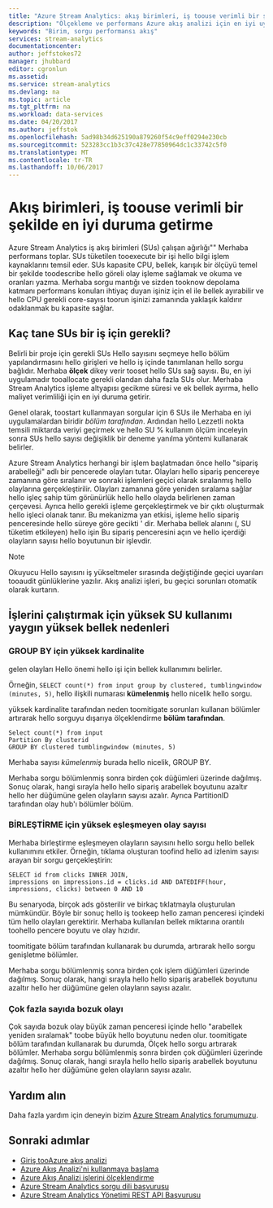 ```yaml
---
title: "Azure Stream Analytics: akış birimleri, iş toouse verimli bir şekilde en iyi duruma getirme | Microsoft Docs"
description: "Ölçekleme ve performans Azure akış analizi için en iyi uygulamaları sorgulayın."
keywords: "Birim, sorgu performansı akış"
services: stream-analytics
documentationcenter: 
author: jeffstokes72
manager: jhubbard
editor: cgronlun
ms.assetid: 
ms.service: stream-analytics
ms.devlang: na
ms.topic: article
ms.tgt_pltfrm: na
ms.workload: data-services
ms.date: 04/20/2017
ms.author: jeffstok
ms.openlocfilehash: 5ad98b34d625190a879260f54c9eff0294e230cb
ms.sourcegitcommit: 523283cc1b3c37c428e77850964dc1c33742c5f0
ms.translationtype: MT
ms.contentlocale: tr-TR
ms.lasthandoff: 10/06/2017
---
```

# <a name="optimize-your-job-toouse-streaming-units-efficiently"></a>Akış birimleri, iş toouse verimli bir şekilde en iyi duruma getirme

Azure Stream Analytics iş akış birimleri (SUs) çalışan ağırlığı"" Merhaba performans toplar. SUs tüketilen tooexecute bir işi hello bilgi işlem kaynaklarını temsil eder. SUs kapasite CPU, bellek, karışık bir ölçüyü temel bir şekilde toodescribe hello göreli olay işleme sağlamak ve okuma ve oranları yazma. Merhaba sorgu mantığı ve sizden tooknow depolama katmanı performans konuları ihtiyaç duyan işiniz için el ile bellek ayırabilir ve hello CPU gerekli core-sayısı toorun işinizi zamanında yaklaşık kaldırır odaklanmak bu kapasite sağlar.

## <a name="how-many-sus-are-required-for-a-job"></a>Kaç tane SUs bir iş için gerekli?

Belirli bir proje için gerekli SUs Hello sayısını seçmeye hello bölüm yapılandırmasını hello girişleri ve hello iş içinde tanımlanan hello sorgu bağlıdır. Merhaba **ölçek** dikey verir tooset hello SUs sağ sayısı. Bu, en iyi uygulamadır tooallocate gerekli olandan daha fazla SUs olur. Merhaba Stream Analytics işleme altyapısı gecikme süresi ve ek bellek ayırma, hello maliyet verimliliği için en iyi duruma getirir.

Genel olarak, toostart kullanmayan sorgular için 6 SUs ile Merhaba en iyi uygulamalardan biridir *bölüm tarafından*. Ardından hello Lezzetli nokta temsili miktarda veriyi geçirmek ve hello SU % kullanım ölçüm inceleyin sonra SUs hello sayısı değişiklik bir deneme yanılma yöntemi kullanarak belirler.

Azure Stream Analytics herhangi bir işlem başlatmadan önce hello "sipariş arabelleği" adlı bir pencerede olayları tutar. Olayları hello sipariş pencereye zamanına göre sıralanır ve sonraki işlemleri geçici olarak sıralanmış hello olaylarına gerçekleştirilir. Olayları zamanına göre yeniden sıralama sağlar hello işleç sahip tüm görünürlük hello hello olayda belirlenen zaman çerçevesi. Ayrıca hello gerekli işleme gerçekleştirmek ve bir çıktı oluşturmak hello işleci olanak tanır. Bu mekanizma yan etkisi, işleme hello sipariş penceresinde hello süreye göre gecikti ' dir. Merhaba bellek alanını (, SU tüketim etkileyen) hello işin Bu sipariş penceresini açın ve hello içerdiği olayların sayısı hello boyutunun bir işlevdir.

> [!NOTE]
> Okuyucu Hello sayısını iş yükseltmeler sırasında değiştiğinde geçici uyarıları tooaudit günlüklerine yazılır. Akış analizi işleri, bu geçici sorunları otomatik olarak kurtarın.

## <a name="common-high-memory-causes-for-high-su-usage-for-running-jobs"></a>İşlerini çalıştırmak için yüksek SU kullanımı yaygın yüksek bellek nedenleri

### <a name="high-cardinality-for-group-by"></a>GROUP BY için yüksek kardinalite

gelen olayları Hello önemi hello işi için bellek kullanımını belirler.

Örneğin, `SELECT count(*) from input group by clustered, tumblingwindow (minutes, 5)`, hello ilişkili numarası **kümelenmiş** hello nicelik hello sorgu.

yüksek kardinalite tarafından neden toomitigate sorunları kullanan bölümler artırarak hello sorguyu dışarıya ölçeklendirme **bölüm tarafından**.

```
Select count(*) from input
Partition By clusterid
GROUP BY clustered tumblingwindow (minutes, 5)
```

Merhaba sayısı *kümelenmiş* burada hello nicelik, GROUP BY.

Merhaba sorgu bölümlenmiş sonra birden çok düğümleri üzerinde dağılmış. Sonuç olarak, hangi sırayla hello hello sipariş arabellek boyutunu azaltır hello her düğümüne gelen olayların sayısı azalır. Ayrıca PartitionID tarafından olay hub'ı bölümler bölüm.

### <a name="high-unmatched-event-count-for-join"></a>BİRLEŞTİRME için yüksek eşleşmeyen olay sayısı

Merhaba birleştirme eşleşmeyen olayların sayısını hello sorgu hello bellek kullanımını etkiler. Örneğin, tıklama oluşturan toofind hello ad izlenim sayısı arayan bir sorgu gerçekleştirin:

```
SELECT id from clicks INNER JOIN,
impressions on impressions.id = clicks.id AND DATEDIFF(hour, impressions, clicks) between 0 AND 10
```

Bu senaryoda, birçok ads gösterilir ve birkaç tıklatmayla oluşturulan mümkündür. Böyle bir sonuç hello iş tookeep hello zaman penceresi içindeki tüm hello olayları gerektirir. Merhaba kullanılan bellek miktarına orantılı toohello pencere boyutu ve olay hızıdır. 

toomitigate bölüm tarafından kullanarak bu durumda, artırarak hello sorgu genişletme bölümler. 

Merhaba sorgu bölümlenmiş sonra birden çok işlem düğümleri üzerinde dağılmış. Sonuç olarak, hangi sırayla hello hello sipariş arabellek boyutunu azaltır hello her düğümüne gelen olayların sayısı azalır.

### <a name="large-number-of-out-of-order-events"></a>Çok fazla sayıda bozuk olayı 

Çok sayıda bozuk olay büyük zaman penceresi içinde hello "arabellek yeniden sıralamak" toobe büyük hello boyutunu neden olur. toomitigate bölüm tarafından kullanarak bu durumda, Ölçek hello sorgu artırarak bölümler. Merhaba sorgu bölümlenmiş sonra birden çok düğümleri üzerinde dağılmış. Sonuç olarak, hangi sırayla hello hello sipariş arabellek boyutunu azaltır hello her düğümüne gelen olayların sayısı azalır. 


## <a name="get-help"></a>Yardım alın
Daha fazla yardım için deneyin bizim [Azure Stream Analytics forumumuzu](https://social.msdn.microsoft.com/Forums/en-US/home?forum=AzureStreamAnalytics).

## <a name="next-steps"></a>Sonraki adımlar
* [Giriş tooAzure akış analizi](stream-analytics-introduction.md)
* [Azure Akış Analizi'ni kullanmaya başlama](stream-analytics-real-time-fraud-detection.md)
* [Azure Akış Analizi işlerini ölçeklendirme](stream-analytics-scale-jobs.md)
* [Azure Stream Analytics sorgu dili başvurusu](https://msdn.microsoft.com/library/azure/dn834998.aspx)
* [Azure Stream Analytics Yönetimi REST API Başvurusu](https://msdn.microsoft.com/library/azure/dn835031.aspx)
